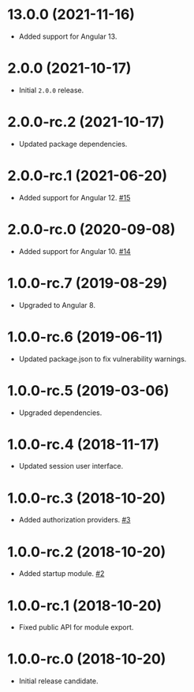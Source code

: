 # 13.0.0 (2021-11-16)

- Added support for Angular 13.

# 2.0.0 (2021-10-17)

- Initial `2.0.0` release.

# 2.0.0-rc.2 (2021-10-17)

- Updated package dependencies.

# 2.0.0-rc.1 (2021-06-20)

- Added support for Angular 12. [#15](https://github.com/giftdibs/giftdibs-session/pull/15)

# 2.0.0-rc.0 (2020-09-08)

- Added support for Angular 10. [#14](https://github.com/giftdibs/giftdibs-session/pull/14)

# 1.0.0-rc.7 (2019-08-29)

- Upgraded to Angular 8.

# 1.0.0-rc.6 (2019-06-11)

- Updated package.json to fix vulnerability warnings.

# 1.0.0-rc.5 (2019-03-06)

- Upgraded dependencies.

# 1.0.0-rc.4 (2018-11-17)

- Updated session user interface.

# 1.0.0-rc.3 (2018-10-20)

- Added authorization providers. [#3](https://github.com/giftdibs/giftdibs-session/pull/3)

# 1.0.0-rc.2 (2018-10-20)

- Added startup module. [#2](https://github.com/giftdibs/giftdibs-session/pull/2)

# 1.0.0-rc.1 (2018-10-20)

- Fixed public API for module export.

# 1.0.0-rc.0 (2018-10-20)

- Initial release candidate.

